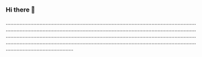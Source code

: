 ### Hi there 👋

............................................................................................................................................................................................................................................................................................................................................................................................................................................................................................................................................................
